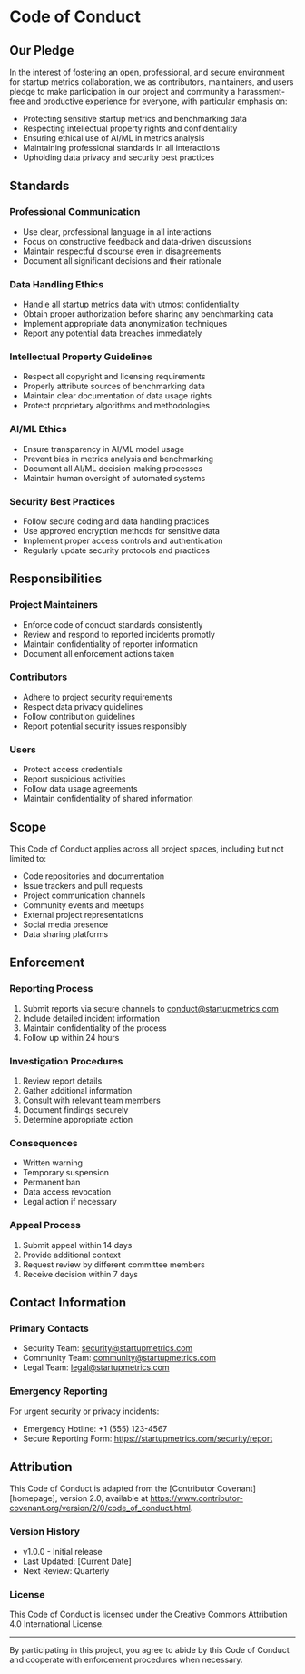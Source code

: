 # Code of Conduct

## Our Pledge

In the interest of fostering an open, professional, and secure environment for startup metrics collaboration, we as contributors, maintainers, and users pledge to make participation in our project and community a harassment-free and productive experience for everyone, with particular emphasis on:

- Protecting sensitive startup metrics and benchmarking data
- Respecting intellectual property rights and confidentiality
- Ensuring ethical use of AI/ML in metrics analysis
- Maintaining professional standards in all interactions
- Upholding data privacy and security best practices

## Standards

### Professional Communication
- Use clear, professional language in all interactions
- Focus on constructive feedback and data-driven discussions
- Maintain respectful discourse even in disagreements
- Document all significant decisions and their rationale

### Data Handling Ethics
- Handle all startup metrics data with utmost confidentiality
- Obtain proper authorization before sharing any benchmarking data
- Implement appropriate data anonymization techniques
- Report any potential data breaches immediately

### Intellectual Property Guidelines
- Respect all copyright and licensing requirements
- Properly attribute sources of benchmarking data
- Maintain clear documentation of data usage rights
- Protect proprietary algorithms and methodologies

### AI/ML Ethics
- Ensure transparency in AI/ML model usage
- Prevent bias in metrics analysis and benchmarking
- Document all AI/ML decision-making processes
- Maintain human oversight of automated systems

### Security Best Practices
- Follow secure coding and data handling practices
- Use approved encryption methods for sensitive data
- Implement proper access controls and authentication
- Regularly update security protocols and practices

## Responsibilities

### Project Maintainers
- Enforce code of conduct standards consistently
- Review and respond to reported incidents promptly
- Maintain confidentiality of reporter information
- Document all enforcement actions taken

### Contributors
- Adhere to project security requirements
- Respect data privacy guidelines
- Follow contribution guidelines
- Report potential security issues responsibly

### Users
- Protect access credentials
- Report suspicious activities
- Follow data usage agreements
- Maintain confidentiality of shared information

## Scope

This Code of Conduct applies across all project spaces, including but not limited to:

- Code repositories and documentation
- Issue trackers and pull requests
- Project communication channels
- Community events and meetups
- External project representations
- Social media presence
- Data sharing platforms

## Enforcement

### Reporting Process
1. Submit reports via secure channels to conduct@startupmetrics.com
2. Include detailed incident information
3. Maintain confidentiality of the process
4. Follow up within 24 hours

### Investigation Procedures
1. Review report details
2. Gather additional information
3. Consult with relevant team members
4. Document findings securely
5. Determine appropriate action

### Consequences
- Written warning
- Temporary suspension
- Permanent ban
- Data access revocation
- Legal action if necessary

### Appeal Process
1. Submit appeal within 14 days
2. Provide additional context
3. Request review by different committee members
4. Receive decision within 7 days

## Contact Information

### Primary Contacts
- Security Team: security@startupmetrics.com
- Community Team: community@startupmetrics.com
- Legal Team: legal@startupmetrics.com

### Emergency Reporting
For urgent security or privacy incidents:
- Emergency Hotline: +1 (555) 123-4567
- Secure Reporting Form: https://startupmetrics.com/security/report

## Attribution

This Code of Conduct is adapted from the [Contributor Covenant][homepage], version 2.0,
available at https://www.contributor-covenant.org/version/2/0/code_of_conduct.html.

### Version History
- v1.0.0 - Initial release
- Last Updated: [Current Date]
- Next Review: Quarterly

### License
This Code of Conduct is licensed under the Creative Commons Attribution 4.0 International License.

---

By participating in this project, you agree to abide by this Code of Conduct and cooperate with enforcement procedures when necessary.